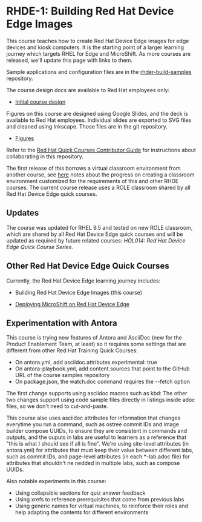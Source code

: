 # RHDE-1: Building Red Hat Device Edge Images

This course teaches how to create Red Hat Device Edge images for edge devices and kiosk computers. It is the starting point of a larger learning journey which targets RHEL for Edge and MicroShift. As more courses are released, we'll update this page with links to them.

Sample applications and configuration files are in the [rhder-build-samples](https://github.com/RedHatQuickCourses/rhde-build-samples/tree/main) repository.

The course design docs are available to Red Hat employees only:

* [Initial course design](https://docs.google.com/document/d/1WloibD7XzA8SRunD5c1XktAzXAC_0D0ChAYddQzkgmI/edit?usp=sharing)

Figures on this course are designed using Google Slides, and the deck is available to Red Hat employees. Individual slides are exported to SVG files and cleaned using Inkscape. Those files are in the git repository.

* [Figures](https://docs.google.com/presentation/d/1tpZx28kQ2hITdSKmMf4ho7QsNuV0XygGI4ZOTPFj7nY/edit?usp=sharing)

Refer to the [Red Hat Quick Courses Contributor Guide](https://redhatquickcourses.github.io/welcome/1/guide/overview.html) for instructions about collaborating in this repository.

The first release of this borrows a virtual classroom environment from another course, see [here](https://docs.google.com/document/d/1WzCPaNG-IPubtlqYtvQlz6XHVVWtDZscWSBqwgLDzmo/edit?usp=sharing) notes about the progress on creating a classroom environment customized for the requirements of this and other RHDE courses. The current course release uses a ROLE classroom shared by all Red Hat Device Edge quick courses.

## Updates

The course was updated for RHEL 9.5 and tested on new ROLE classroom, which are shared by all Red Hat Device Edge quick courses and will be updated as required by future related courses: *HOL014: Red Hat Device Edge Quick Course Series*.

## Other Red Hat Device Edge Quick Courses

Currently, the Red Hat Device Edge learning journey includes:

* Building Red Hat Device Edge Images (this course)

* [Deploying MicroShift on Red Hat Device Edge](https://github.com/RedHatQuickCourses/rhde-microshift/)


## Experimentation with Antora

This course is trying new features of Antora and AsciiDoc (new for the Product Enablement Team, at least) so it requires some settings that are different from other Red Hat Training Quick Courses:

* On antora.yml, add asciidoc.attributes.experimental: true
* On antora-playbook.yml, add content.sources that point to the GitHub URL of the course samples repository
* On package.json, the watch.doc command requires the --fetch option

The first change supports using asciidoc macros such as kbd: The other two changes support using code sample files directly in listings inside adoc files, so we don't need to cut-and-paste.

This course also uses asciidoc attributes for information that changes everytime you run a command, such as ostree commit IDs and image builder compose UUIDs, to ensure they are consistent in commands and outputs, and the ouputs in labs are useful to learners as a reference that "this is what I should see if all is fine". We're using site-level attributes (in antora.yml) for attributes that must keep their value between different labs, such as commit IDs, and page-level attributes (in each *-lab.adoc file) for attributes that shouldn't ne nedded in multiple labs, such as compose UUIDs.

Also notable experiments in this course:

* Using collapsible sections for quiz answer feedback
* Using xrefs to reference prerequisites that come from previous labs
* Using generic names for virtual machines, to reinforce their roles and help adapting the contents for different environments
